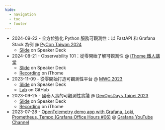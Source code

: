 ```yaml
---
hide:
  - navigation
  - toc
  - footer
---
```


- 2024-09-22 - 全方位強化 Python 服務可觀測性：以 FastAPI 和 Grafana Stack 為例 @ [PyCon Taiwan 2024](https://tw.pycon.org/2024/zh-hant/conference/talk/320)
    - [Slide](https://speakerdeck.com/blueswen/quan-fang-wei-qiang-hua-python-fu-wu-ke-guan-ce-xing-yi-fastapi-he-grafana-stack-wei-li) on Speaker Deck
- 2024-08-21 - Observability 101：從零開始了解可觀測性 @ [iThome 鐵人講堂](https://itplus.ithome.com.tw/channel-page/93)
    - [Slide](https://speakerdeck.com/blueswen/observability-101-cong-ling-kai-shi-liao-jie-ke-guan-ce-xing) on Speaker Deck
    - [Recording](https://itplus.ithome.com.tw/webinar-page/223) on iThome
- 2023-11-09 - 從零開始打造可觀測性平台 @ [MWC 2023](https://modernweb.tw/2023/workshop-page/2440)
    - [Slide](https://speakerdeck.com/blueswen/cong-ling-kai-shi-da-zao-ke-guan-ce-xing-ping-tai) on Speaker Deck
    - [Lab](https://itplus.ithome.com.tw/vod-page/771) on GitHub
- 2023-09-25 - 國泰人壽的可觀測性實踐 @ [DevOpsDays Taipei 2023](https://devopsdays.tw/2023/session-page/2280)
    - [Slide](https://speakerdeck.com/blueswen/guo-tai-ren-shou-de-ke-guan-ce-xing-shi-jian) on Speaker Deck
    - [Recording](https://itplus.ithome.com.tw/vod-page/771) on iThome
- 2023-07-28 - [OpenTelemetry demo app with Grafana, Loki, Prometheus, Tempo (Grafana Office Hours #06)](https://www.youtube.com/live/dXR8WNm5uos) @ [Grafana YouTube Channel](https://www.youtube.com/@Grafana)
